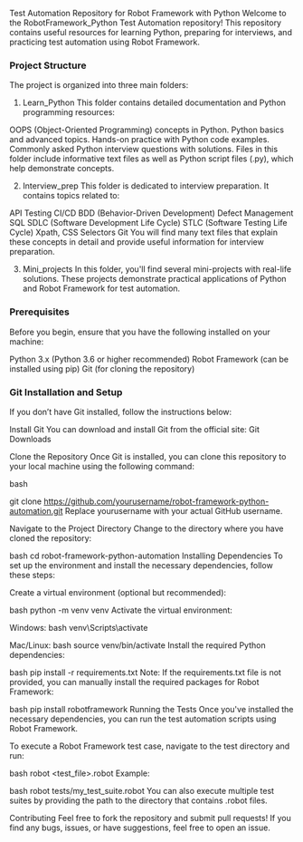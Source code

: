 Test Automation Repository for Robot Framework with Python
Welcome to the RobotFramework_Python Test Automation repository! This repository contains useful resources for learning Python, preparing for interviews, and practicing test automation using Robot Framework.

### Project Structure
The project is organized into three main folders:

1. Learn_Python
This folder contains detailed documentation and Python programming resources:

OOPS (Object-Oriented Programming) concepts in Python.
Python basics and advanced topics.
Hands-on practice with Python code examples.
Commonly asked Python interview questions with solutions.
Files in this folder include informative text files as well as Python script files (.py), which help demonstrate concepts.

2. Interview_prep
This folder is dedicated to interview preparation. It contains topics related to:

API Testing
CI/CD
BDD (Behavior-Driven Development)
Defect Management
SQL
SDLC (Software Development Life Cycle)
STLC (Software Testing Life Cycle)
Xpath, CSS Selectors
Git
You will find many text files that explain these concepts in detail and provide useful information for interview preparation.

3. Mini_projects
In this folder, you'll find several mini-projects with real-life solutions. These projects demonstrate practical applications of Python and Robot Framework for test automation.

###  Prerequisites
Before you begin, ensure that you have the following installed on your machine:

Python 3.x (Python 3.6 or higher recommended)
Robot Framework (can be installed using pip)
Git (for cloning the repository)

### Git Installation and Setup
If you don’t have Git installed, follow the instructions below:

Install Git
You can download and install Git from the official site: Git Downloads

Clone the Repository
Once Git is installed, you can clone this repository to your local machine using the following command:

bash

git clone https://github.com/yourusername/robot-framework-python-automation.git
Replace yourusername with your actual GitHub username.

Navigate to the Project Directory
Change to the directory where you have cloned the repository:

bash
cd robot-framework-python-automation
Installing Dependencies
To set up the environment and install the necessary dependencies, follow these steps:

Create a virtual environment (optional but recommended):

bash
python -m venv venv
Activate the virtual environment:

Windows:
bash
venv\Scripts\activate

Mac/Linux:
bash
source venv/bin/activate
Install the required Python dependencies:

bash
pip install -r requirements.txt
Note: If the requirements.txt file is not provided, you can manually install the required packages for Robot Framework:

bash
pip install robotframework
Running the Tests
Once you've installed the necessary dependencies, you can run the test automation scripts using Robot Framework.

To execute a Robot Framework test case, navigate to the test directory and run:

bash
robot <test_file>.robot
Example:

bash
robot tests/my_test_suite.robot
You can also execute multiple test suites by providing the path to the directory that contains .robot files.

Contributing
Feel free to fork the repository and submit pull requests! If you find any bugs, issues, or have suggestions, feel free to open an issue.
